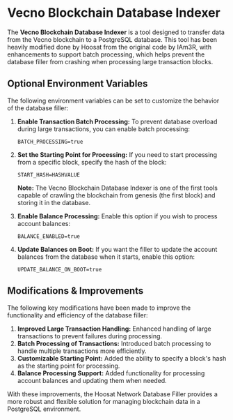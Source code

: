 # Vecno Blockchain Database Indexer

The **Vecno Blockchain Database Indexer** is a tool designed to transfer data from the Vecno blockchain to a PostgreSQL database. This tool has been heavily modified done by Hoosat from the original code by IAm3R, with enhancements to support batch processing, which helps prevent the database filler from crashing when processing large transaction blocks.

## Optional Environment Variables

The following environment variables can be set to customize the behavior of the database filler:

1. **Enable Transaction Batch Processing:**
   To prevent database overload during large transactions, you can enable batch processing:

   ```
   BATCH_PROCESSING=true
   ```
2. **Set the Starting Point for Processing:**
   If you need to start processing from a specific block, specify the hash of the block:

   ```
   START_HASH=HASHVALUE
   ```

   **Note:** The Vecno Blockchain Database Indexer is one of the first tools capable of crawling the blockchain from genesis (the first block) and storing it in the database.
3. **Enable Balance Processing:**
   Enable this option if you wish to process account balances:

   ```
   BALANCE_ENABLED=true
   ```
4. **Update Balances on Boot:**
   If you want the filler to update the account balances from the database when it starts, enable this option:

   ```
   UPDATE_BALANCE_ON_BOOT=true
   ```

## Modifications & Improvements

The following key modifications have been made to improve the functionality and efficiency of the database filler:

1. **Improved Large Transaction Handling:** Enhanced handling of large transactions to prevent failures during processing.
2. **Batch Processing of Transactions:** Introduced batch processing to handle multiple transactions more efficiently.
3. **Customizable Starting Point:** Added the ability to specify a block's hash as the starting point for processing.
4. **Balance Processing Support:** Added functionality for processing account balances and updating them when needed.

With these improvements, the Hoosat Network Database Filler provides a more robust and flexible solution for managing blockchain data in a PostgreSQL environment.
